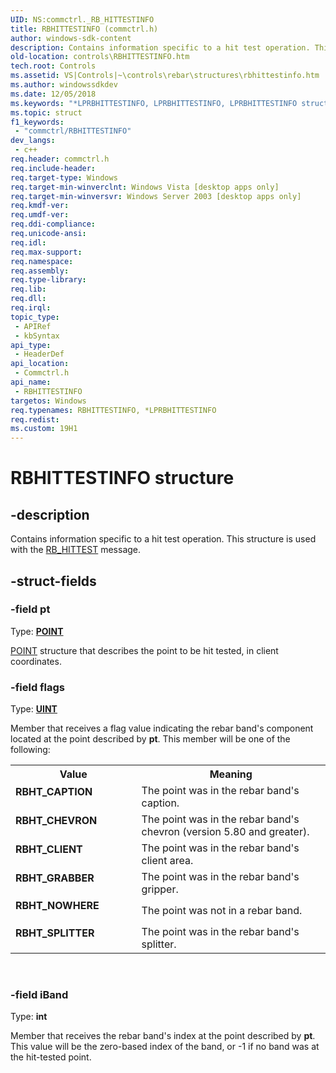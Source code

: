 ```yaml
---
UID: NS:commctrl._RB_HITTESTINFO
title: RBHITTESTINFO (commctrl.h)
author: windows-sdk-content
description: Contains information specific to a hit test operation. This structure is used with the RB_HITTEST message.
old-location: controls\RBHITTESTINFO.htm
tech.root: Controls
ms.assetid: VS|Controls|~\controls\rebar\structures\rbhittestinfo.htm
ms.author: windowssdkdev
ms.date: 12/05/2018
ms.keywords: "*LPRBHITTESTINFO, LPRBHITTESTINFO, LPRBHITTESTINFO structure pointer [Windows Controls], RBHITTESTINFO, RBHITTESTINFO structure [Windows Controls], RBHT_CAPTION, RBHT_CHEVRON, RBHT_CLIENT, RBHT_GRABBER, RBHT_NOWHERE, RBHT_SPLITTER, _win32_RBHITTESTINFO, _win32_RBHITTESTINFO_cpp, commctrl/LPRBHITTESTINFO, commctrl/RBHITTESTINFO, controls.RBHITTESTINFO, controls._win32_RBHITTESTINFO"
ms.topic: struct
f1_keywords: 
 - "commctrl/RBHITTESTINFO"
dev_langs:
 - c++
req.header: commctrl.h
req.include-header: 
req.target-type: Windows
req.target-min-winverclnt: Windows Vista [desktop apps only]
req.target-min-winversvr: Windows Server 2003 [desktop apps only]
req.kmdf-ver: 
req.umdf-ver: 
req.ddi-compliance: 
req.unicode-ansi: 
req.idl: 
req.max-support: 
req.namespace: 
req.assembly: 
req.type-library: 
req.lib: 
req.dll: 
req.irql: 
topic_type:
 - APIRef
 - kbSyntax
api_type:
 - HeaderDef
api_location:
 - Commctrl.h
api_name:
 - RBHITTESTINFO
targetos: Windows
req.typenames: RBHITTESTINFO, *LPRBHITTESTINFO
req.redist: 
ms.custom: 19H1
---
```


# RBHITTESTINFO structure


## -description


Contains information specific to a hit test operation. This structure is used with the <a href="https://docs.microsoft.com/windows/desktop/Controls/rb-hittest">RB_HITTEST</a> message. 


## -struct-fields




### -field pt

Type: <b><a href="https://docs.microsoft.com/previous-versions/dd162805(v=vs.85)">POINT</a></b>


<a href="https://docs.microsoft.com/previous-versions/dd162805(v=vs.85)">POINT</a> structure that describes the point to be hit tested, in client coordinates. 


### -field flags

Type: <b><a href="https://docs.microsoft.com/windows/desktop/WinProg/windows-data-types">UINT</a></b>

Member that receives a flag value indicating the rebar band's component located at the point described by <b>pt</b>. This member will be one of the following:

<table>
<tr>
<th>Value</th>
<th>Meaning</th>
</tr>
<tr>
<td width="40%"><a id="RBHT_CAPTION"></a><a id="rbht_caption"></a><dl>
<dt><b>RBHT_CAPTION</b></dt>
</dl>
</td>
<td width="60%">
The point was in the rebar band's caption.

</td>
</tr>
<tr>
<td width="40%"><a id="RBHT_CHEVRON"></a><a id="rbht_chevron"></a><dl>
<dt><b>RBHT_CHEVRON</b></dt>
</dl>
</td>
<td width="60%">
The point was in the rebar band's chevron (version 5.80 and greater).

</td>
</tr>
<tr>
<td width="40%"><a id="RBHT_CLIENT"></a><a id="rbht_client"></a><dl>
<dt><b>RBHT_CLIENT</b></dt>
</dl>
</td>
<td width="60%">
The point was in the rebar band's client area. 

</td>
</tr>
<tr>
<td width="40%"><a id="RBHT_GRABBER"></a><a id="rbht_grabber"></a><dl>
<dt><b>RBHT_GRABBER</b></dt>
</dl>
</td>
<td width="60%">
The point was in the rebar band's gripper. 

</td>
</tr>
<tr>
<td width="40%"><a id="RBHT_NOWHERE"></a><a id="rbht_nowhere"></a><dl>
<dt><b>RBHT_NOWHERE</b></dt>
</dl>
</td>
<td width="60%">
The point was not in a rebar band. 

</td>
</tr>
<tr>
<td width="40%"><a id="RBHT_SPLITTER"></a><a id="rbht_splitter"></a><dl>
<dt><b>RBHT_SPLITTER</b></dt>
</dl>
</td>
<td width="60%">
The point was in the rebar band's splitter.

</td>
</tr>
</table>
 


### -field iBand

Type: <b>int</b>

Member that receives the rebar band's index at the point described by <b>pt</b>. This value will be the zero-based index of the band, or -1 if no band was at the hit-tested point.

